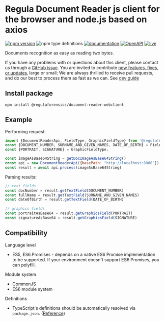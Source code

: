 # Regula Document Reader js client for the browser and node.js based on axios

[![npm version](https://img.shields.io/npm/v/@regulaforensics/document-reader-webclient?color=yellow&style=flat-square)](https://www.npmjs.org/package/@regulaforensics/document-reader-webclient)
![npm type definitions](https://img.shields.io/npm/types/typescript?style=flat-square&collor=858df6)
[![documentation](https://img.shields.io/badge/docs-en-f6858d?style=flat-square)](https://support.regulaforensics.com/hc/en-us/articles/115000916306-Documentation)
[![OpenAPI](https://img.shields.io/badge/OpenAPI-defs-8c0a56?style=flat-square)](https://github.com/regulaforensics/DocumentReader-web-openapi)
[![live](https://img.shields.io/badge/live-demo-0a8c42?style=flat-square)](https://api.regulaforensics.com/)

Documents recognition as easy as reading two bytes.

If you have any problems with or questions about this client, please contact us
through a [GitHub issue](https://github.com/regulaforensics/DocumentReader-api-js-client/issues).
You are invited to contribute [new features, fixes, or updates](https://github.com/regulaforensics/DocumentReader-api-js-clien/issues?q=is%3Aissue+is%3Aopen+label%3A%22help+wanted%22), large or small; 
We are always thrilled to receive pull requests, and do our best to process them as fast as we can.
See [dev guide](./dev.md)

## Install package

```
npm install @regulaforensics/document-reader-webclient
```
## Example

Performing request:
```js
import {DocumentReaderApi, FieldType, GraphicFieldType} from '@regulaforensics/document-reader-webclient/esm'
const {DOCUMENT_NUMBER, SURNAME_AND_GIVEN_NAMES, DATE_OF_BIRTH} = FieldType;
const {PORTRAIT, SIGNATURE} = GraphicFieldType;

const imageAsBase64String = getDocImageAsBase64String()
const api = new DocumentReaderApi({basePath: "http://localhost:8080"});
const result = await api.process(imageAsBase64String)
```

Parsing results:
```js
// text fields
const docNumber = result.getTextField(DOCUMENT_NUMBER)
const fullName = result.getTextField(SURNAME_AND_GIVEN_NAMES)
const dateOfBirth = result.getTextField(DATE_OF_BIRTH)
    
// graphics fields
const portraitAsBase64 = result.getGraphicsField(PORTRAIT)
const signatureAsBase64 = result.getGraphicsField(SIGNATURE)
```

## Compatibility

Language level
* ES5, ES6.Promises - depends on a native ES6 Promise implementation to be supported. If your environment doesn't support ES6 Promises, you can polyfill.

Module system
* CommonJS
* ES6 module system

Definitions
* TypeScript's definitions should be automatically resolved via `package.json`. ([Reference](http://www.typescriptlang.org/docs/handbook/typings-for-npm-packages.html))
